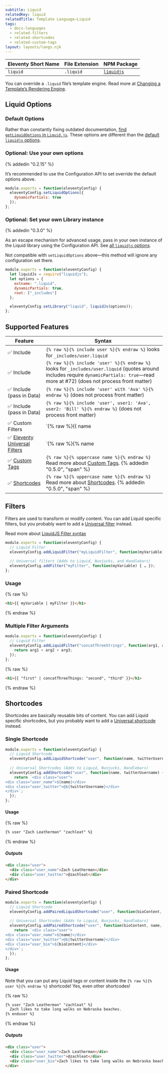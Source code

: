 ```yaml
---
subtitle: Liquid
relatedKey: liquid
relatedTitle: Template Language—Liquid
tags:
  - docs-languages
  - related-filters
  - related-shortcodes
  - related-custom-tags
layout: layouts/langs.njk
---
```

| Eleventy Short Name | File Extension | NPM Package                                          |
| ------------------- | -------------- | ---------------------------------------------------- |
| `liquid`            | `.liquid`      | [`liquidjs`](https://www.npmjs.com/package/liquidjs) |

You can override a `.liquid` file’s template engine. Read more at [Changing a Template’s Rendering Engine](/docs/languages/).

## Liquid Options

### Default Options

Rather than constantly fixing outdated documentation, [find `getLiquidOptions` in `Liquid.js`](https://github.com/11ty/eleventy/blob/master/src/Engines/Liquid.js). These options are different than the [default `liquidjs` options](https://github.com/harttle/liquidjs#options).

### Optional: Use your own options

{% addedin "0.2.15" %}

It’s recommended to use the Configuration API to set override the default options above.

```js
module.exports = function(eleventyConfig) {
  eleventyConfig.setLiquidOptions({
    dynamicPartials: true
  });
};
```

### Optional: Set your own Library instance

{% addedin "0.3.0" %}

As an escape mechanism for advanced usage, pass in your own instance of the Liquid library using the Configuration API. See [all `liquidjs` options](https://github.com/harttle/liquidjs#options).

<div class="elv-callout elv-callout-warn">Not compatible with <code>setLiquidOptions</code> above—this method will ignore any configuration set there.</div>

```js
module.exports = function(eleventyConfig) {
  let liquidJs = require("liquidjs");
  let options = {
    extname: ".liquid",
    dynamicPartials: true,
    root: ["_includes"]
  };

  eleventyConfig.setLibrary("liquid", liquidJs(options));
};
```

## Supported Features

| Feature                                                                      | Syntax                                                                                                                             |
| ---------------------------------------------------------------------------- | ---------------------------------------------------------------------------------------------------------------------------------- |
| ✅ Include                                                                   | `{% raw %}{% include user %}{% endraw %}` looks for `_includes/user.liquid`                                                                             |
| ✅ Include                                                                   | `{% raw %}{% include 'user' %}{% endraw %}` looks for `_includes/user.liquid` (quotes around includes require `dynamicPartials: true`—read more at #72) (does not process front matter) |
| ✅ Include (pass in Data)                                                    | `{% raw %}{% include 'user' with 'Ava' %}{% endraw %}` (does not process front matter)                                                                                                  |
| ✅ Include (pass in Data)                                                    | `{% raw %}{% include 'user', user1: 'Ava', user2: 'Bill' %}{% endraw %}` (does not process front matter)                                                                                |
| ✅ Custom Filters                                                            | `{% raw %}{{ name | upper }}{% endraw %}`  Read more about [Filters](/docs/filters/)                                                         |
| ✅ [Eleventy Universal Filters](/docs/filters/#universal-filters) | `{% raw %}{% name | filterName %}{% endraw %}` Read more about [Filters](/docs/filters/)                                                          |
| ✅ [Custom Tags](/docs/custom-tags/) | `{% raw %}{% uppercase name %}{% endraw %}` Read more about [Custom Tags](/docs/custom-tags/). {% addedin "0.5.0", "span" %}|
| ✅ [Shortcodes](/docs/shortcodes/) | `{% raw %}{% uppercase name %}{% endraw %}` Read more about [Shortcodes](/docs/shortcodes/). {% addedin "0.5.0", "span" %}|

## Filters

Filters are used to transform or modify content. You can add Liquid specific filters, but you probably want to add a [Universal filter](/docs/filters/) instead.

Read more about [LiquidJS Filter syntax](https://github.com/harttle/liquidjs#register-filters)

```js
module.exports = function(eleventyConfig) {
  // Liquid Filter
  eleventyConfig.addLiquidFilter("myLiquidFilter", function(myVariable) { … });
  
  // Universal filters (Adds to Liquid, Nunjucks, and Handlebars)
  eleventyConfig.addFilter("myFilter", function(myVariable) { … });
};
```

### Usage

{% raw %}
```html
<h1>{{ myVariable | myFilter }}</h1>
```
{% endraw %}

### Multiple Filter Arguments

```js
module.exports = function(eleventyConfig) {
  // Liquid Filter
  eleventyConfig.addLiquidFilter("concatThreeStrings", function(arg1, arg2, arg3) {
    return arg1 + arg2 + arg3;
  });
};
```

{% raw %}
```html
<h1>{{ "first" | concatThreeThings: "second", "third" }}</h1>
```
{% endraw %}

## Shortcodes

Shortcodes are basically reusable bits of content. You can add Liquid specific shortcodes, but you probably want to add a [Universal shortcode](/docs/shortcodes/) instead.

### Single Shortcode

```js
module.exports = function(eleventyConfig) {
  // Liquid Shortcode
  eleventyConfig.addLiquidShortcode("user", function(name, twitterUsername) { … });
  
  // Universal Shortcodes (Adds to Liquid, Nunjucks, Handlebars)
  eleventyConfig.addShortcode("user", function(name, twitterUsername) {
    return `<div class="user">
<div class="user_name">${name}</div>
<div class="user_twitter">@${twitterUsername}</div>
</div>`;
  });
};
```

#### Usage

{% raw %}
```html
{% user "Zach Leatherman" "zachleat" %}
```
{% endraw %}

##### Outputs

```html
<div class="user">
  <div class="user_name">Zach Leatherman</div>
  <div class="user_twitter">@zachleat</div>
</div>
```

### Paired Shortcode

```js
module.exports = function(eleventyConfig) {
  // Liquid Shortcode
  eleventyConfig.addPairedLiquidShortcode("user", function(bioContent, name, twitterUsername) { … });
  
  // Universal Shortcodes (Adds to Liquid, Nunjucks, Handlebars)
  eleventyConfig.addPairedShortcode("user", function(bioContent, name, twitterUsername) {
    return `<div class="user">
<div class="user_name">${name}</div>
<div class="user_twitter">@${twitterUsername}</div>
<div class="user_bio">${bioContent}</div>
</div>`;
  });
};
```

#### Usage

Note that you can put any Liquid tags or content inside the `{% raw %}{% user %}{% endraw %}` shortcode! Yes, even other shortcodes!

{% raw %}
```html
{% user "Zach Leatherman" "zachleat" %}
  Zach likes to take long walks on Nebraska beaches.
{% enduser %}
```
{% endraw %}

##### Outputs

```html
<div class="user">
  <div class="user_name">Zach Leatherman</div>
  <div class="user_twitter">@zachleat</div>
  <div class="user_bio">Zach likes to take long walks on Nebraska beaches.</div>
</div>
```